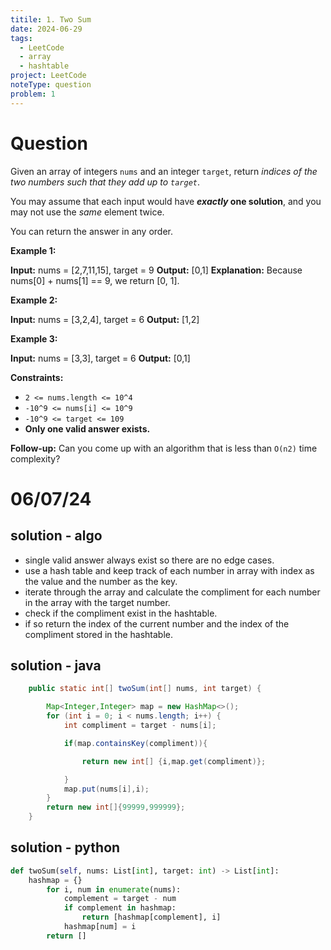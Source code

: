 ```yaml
---
titile: 1. Two Sum
date: 2024-06-29
tags:
  - LeetCode
  - array
  - hashtable
project: LeetCode
noteType: question
problem: 1
---
```


# Question

Given an array of integers `nums` and an integer `target`, return _indices of the two numbers such that they add up to `target`_.

You may assume that each input would have **_exactly_ one solution**, and you may not use the _same_ element twice.

You can return the answer in any order.

**Example 1:**

**Input:** nums = [2,7,11,15], target = 9
**Output:** [0,1]
**Explanation:** Because nums[0] + nums[1] == 9, we return [0, 1].

**Example 2:**

**Input:** nums = [3,2,4], target = 6
**Output:** [1,2]

**Example 3:**

**Input:** nums = [3,3], target = 6
**Output:** [0,1]

**Constraints:**

- `2 <= nums.length <= 10^4`
- `-10^9 <= nums[i] <= 10^9`
- `-10^9 <= target <= 109`
- **Only one valid answer exists.**

**Follow-up:** Can you come up with an algorithm that is less than `O(n2)` time complexity?


# 06/07/24
## solution - algo

- single valid answer always exist so there are no edge cases.
- use a hash table and keep track of each number in array with index as the value and the number as the key.
- iterate through the array and calculate the compliment for each number in the array with the target number.
- check if the compliment exist in the hashtable.
- if so return the index of the current number and the index of the compliment stored in the hashtable.

## solution - java

```java
    public static int[] twoSum(int[] nums, int target) {

        Map<Integer,Integer> map = new HashMap<>();
        for (int i = 0; i < nums.length; i++) {
            int compliment = target - nums[i];

            if(map.containsKey(compliment)){

                return new int[] {i,map.get(compliment)};

            }
            map.put(nums[i],i);
        }
        return new int[]{99999,999999};
    }
```

## solution - python


```python
def twoSum(self, nums: List[int], target: int) -> List[int]:
    hashmap = {}
        for i, num in enumerate(nums):
            complement = target - num
            if complement in hashmap:
                return [hashmap[complement], i]
            hashmap[num] = i
        return []
```